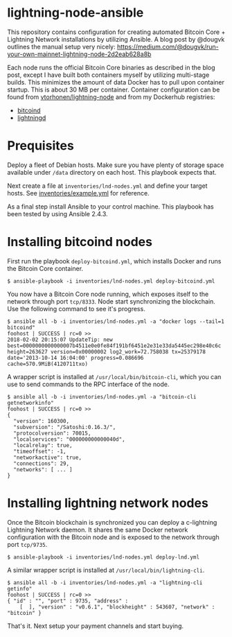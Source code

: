 # lightning-node-ansible

This repository contains configuration for creating automated Bitcoin Core + Lightning Network
installations by utilizing Ansible. A blog post by @dougvk outlines the manual setup very nicely:
https://medium.com/@dougvk/run-your-own-mainnet-lightning-node-2d2eab628a8b

Each node runs the official Bitcoin Core binaries as described in the blog post, except I have
built both containers myself by utilizing multi-stage builds. This minimizes the amount of data Docker has to
pull upon container startup. This is about 30 MB per container. Container configuration can be found from
[vtorhonen/lightning-node](https://github.com/vtorhonen/lightning-node) and from my Dockerhub registries:

- [bitcoind](https://hub.docker.com/r/vtorhonen/bitcoind)
- [lightningd](https://hub.docker.com/r/vtorhonen/lightningd)

# Prequisites

Deploy a fleet of Debian hosts. Make sure you have plenty of storage space available under `/data` directory on each host. This playbook expects that.

Next create a file at `inventories/lnd-nodes.yml` and define your target hosts. See [inventories/example.yml](inventories/example.yml) for reference.

As a final step install Ansible to your control machine. This playbook has been tested by using Ansible 2.4.3.

# Installing bitcoind nodes

First run the playbook `deploy-bitcoind.yml`, which installs Docker and runs the Bitcoin Core
container.

```
$ ansible-playbook -i inventories/lnd-nodes.yml deploy-bitcoind.yml
```

You now have a Bitcoin Core node running, which exposes itself to the network through port `tcp/8333`. Node start synchronizing the blockchain. Use the following command to see
it's progress.

```
$ ansible all -b -i inventories/lnd-nodes.yml -a "docker logs --tail=1 bitcoind"
foohost | SUCCESS | rc=0 >>
2018-02-02 20:15:07 UpdateTip: new best=0000000000000007b4511e0e0fe84f191bf6451e2e31e33da5445ec298e40c6c height=263627 version=0x00000002 log2_work=72.758038 tx=25379178 date='2013-10-14 16:04:00' progress=0.086696 cache=570.9MiB(4120711txo)
```

A wrapper script is installed at `/usr/local/bin/bitcoin-cli`, which you can use to send commands
to the RPC interface of the node.

```
$ ansible all -b -i inventories/lnd-nodes.yml -a "bitcoin-cli getnetworkinfo"
foohost | SUCCESS | rc=0 >>
{
  "version": 160300,
  "subversion": "/Satoshi:0.16.3/",
  "protocolversion": 70015,
  "localservices": "000000000000040d",
  "localrelay": true,
  "timeoffset": -1,
  "networkactive": true,
  "connections": 29,
  "networks": [ ... ]
}
```

# Installing lightning network nodes

Once the Bitcoin blockchain is synchronized you can deploy a c-lightning Lightning Network daemon. It shares the same Docker network configuration with the Bitcoin node and is exposed
to the network through port `tcp/9735`.

```
$ ansible-playbook -i inventories/lnd-nodes.yml deploy-lnd.yml
```

A similar wrapper script is installed at `/usr/local/bin/lightning-cli`.

```
$ ansible all -b -i inventories/lnd-nodes.yml -a "lightning-cli getinfo"
foohost | SUCCESS | rc=0 >>
{ "id" : "", "port" : 9735, "address" :
	[  ], "version" : "v0.6.1", "blockheight" : 543607, "network" : "bitcoin" }
````

That's it. Next setup your payment channels and start buying.
